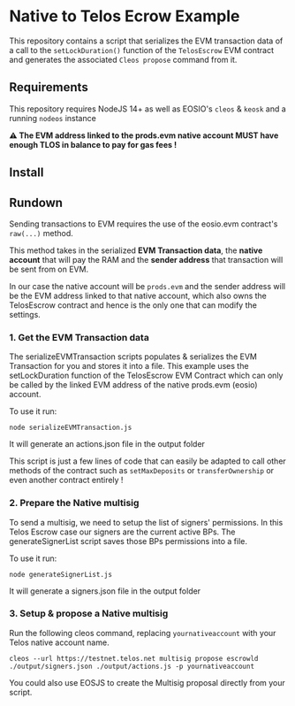 # Native to Telos Ecrow Example

This repository contains a script that serializes the EVM transaction data of a call to the `setLockDuration()` function of the `TelosEscrow` EVM contract and generates the associated `Cleos propose` command from it.

## Requirements

This repository requires NodeJS 14+ as well as EOSIO's `cleos` & `keosk` and a running `nodeos` instance

**⚠️ The EVM address linked to the prods.evm native account MUST have enough TLOS in balance to pay for gas fees !**

## Install


## Rundown

Sending transactions to EVM requires the use of the eosio.evm contract's `raw(...)` method.

This method takes in the serialized **EVM Transaction data**, the **native account** that will pay the RAM and the **sender address** that transaction will be sent from on EVM.

In our case the native account will be `prods.evm` and the sender address will be the EVM address linked to that native account, which also owns the TelosEscrow contract and hence is the only one that can modify the settings.

### 1. Get the EVM Transaction data

The serializeEVMTransaction scripts populates & serializes the EVM Transaction for you and stores it into a file. This example uses the setLockDuration function of the TelosEscrow EVM Contract which can only be called by the linked EVM address of the native prods.evm (eosio) account. 

To use it run:

`node serializeEVMTransaction.js`

It will generate an actions.json file in the output folder

This script is just a few lines of code that can easily be adapted to call other methods of the contract such as `setMaxDeposits` or `transferOwnership` or even another contract entirely ! 

### 2. Prepare the Native multisig

To send a multisig, we need to setup the list of signers' permissions. In this Telos Escrow case our signers are the current active BPs.
The generateSignerList script saves those BPs permissions into a file.

To use it run:

`node generateSignerList.js`

It will generate a signers.json file in the output folder

### 3. Setup & propose a Native multisig

Run the following cleos command, replacing `yournativeaccount` with your Telos native account name.

```cleos --url https://testnet.telos.net multisig propose escrowld ./output/signers.json ./output/actions.js -p yournativeaccount```


You could also use EOSJS to create the Multisig proposal directly from your script.

